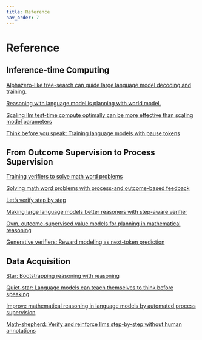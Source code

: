 ```yaml
---
title: Reference
nav_order: 7
---
```





# Reference

## Inference-time Computing
[Alphazero-like tree-search can guide large language model decoding and training.](https://arxiv.org/pdf/2309.17179)

[Reasoning with language model is planning with world model.](https://arxiv.org/pdf/2305.14992)

[Scaling llm test-time compute optimally can be more effective than scaling model parameters](https://arxiv.org/pdf/2408.03314?)

[Think before you speak: Training language models with pause tokens](https://arxiv.org/pdf/2310.02226)


## From Outcome Supervision to Process Supervision

[Training verifiers to solve math word problems](https://arxiv.org/pdf/2110.14168)

[Solving math word problems with process-and
outcome-based feedback](https://arxiv.org/pdf/2211.14275)

[Let’s verify step by step](https://arxiv.org/pdf/2305.20050)

[Making large language models better reasoners with step-aware verifier](https://arxiv.org/pdf/2206.02336)

[Ovm, outcome-supervised value models for planning in
mathematical reasoning](https://aclanthology.org/2024.findings-naacl.55.pdf)

[Generative verifiers: Reward modeling as next-token prediction](https://arxiv.org/pdf/2408.15240)

## Data Acquisition

[Star: Bootstrapping reasoning with reasoning](https://proceedings.neurips.cc/paper_files/paper/2022/file/639a9a172c044fbb64175b5fad42e9a5-Paper-Conference.pdf)

[Quiet-star: Language models can teach themselves to think before speaking](https://arxiv.org/pdf/2403.09629)

[Improve mathematical reasoning in language models by automated
process supervision](https://arxiv.org/pdf/2406.06592)

[Math-shepherd: Verify and reinforce llms step-by-step without human annotations](https://aclanthology.org/2024.acl-long.510.pdf)











